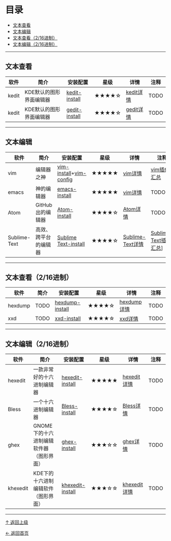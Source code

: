 
# 目录

- [文本查看](#文本查看)
- [文本编辑](#文本编辑)
- [文本查看（2/16进制）](#文本查看（2/16进制）)
- [文本编辑（2/16进制）](#文本编辑（2/16进制）)


---
## 文本查看

|软件|简介|安装配置|星级|详情|注释|
|---|---|---|---|---|---|
|kedit|KDE默认的图形界面编辑器|[kedit-install](https://github.com/asin929/linux-software/blob/master/Text-Processing/kedit/kedit-install.md)|★★★★☆|[kedit详情](https://github.com/asin929/linux-software/blob/master/Text-Processing/kedit/kedit.md)|TODO|
|kedit|KDE默认的图形界面编辑器|[gedit-install](https://github.com/asin929/linux-software/blob/master/Text-Processing/gedit/gedit-install.md)|★★★★☆|[gedit详情](https://github.com/asin929/linux-software/blob/master/Text-Processing/gedit/gedit.md)|TODO|


---
## 文本编辑

|软件|简介|安装配置|星级|详情|注释|
|---|---|---|---|---|---|
|vim|编辑器之神|[vim-install](https://github.com/asin929/linux-software/blob/master/Text-Processing/vim/vim-install.md)+[vim-config](https://github.com/asin929/linux-software/blob/master/Text-Processing/vim/vim-config.md)|★★★★★|[vim详情](https://github.com/asin929/linux-software/blob/master/Text-Processing/vim/vim.md)|[vim插件汇总](https://github.com/asin929/linux-software/blob/master/Text-Processing/vim/vim-addon.md)|
|emacs|神的编辑器|[emacs-install](https://github.com/asin929/linux-software/blob/master/Text-Processing/emacs/emacs-install.md)|★★★★★|[vim详情](https://github.com/asin929/linux-software/blob/master/Text-Processing/emacs/emacs.md)|TODO|
|Atom|GitHub出的编辑器|[Atom-install](https://github.com/asin929/linux-software/blob/master/Text-Processing/Atom/Atom-install.md)|★★★★☆|[Atom详情](https://github.com/asin929/linux-software/blob/master/Text-Processing/Atom/Atom.md)|TODO|
|Sublime-Text|高效、跨平台的编辑器|[Sublime Text-install](https://github.com/asin929/linux-software/blob/master/Text-Processing/Sublime-Text/Sublime-Text-install.md)|★★★★☆|[Sublime-Text详情](https://github.com/asin929/linux-software/blob/master/Text-Processing/Sublime-Text/Sublime-Text.md)|[Sublime-Text插件汇总](https://github.com/asin929/linux-software/blob/master/Text-Processing/Sublime-Text/Sublime-Text-addon.md)]|


---
## 文本查看（2/16进制）

|软件|简介|安装配置|星级|详情|注释|
|---|---|---|---|---|---|
|hexdump|TODO|[hexdump-install](https://github.com/asin929/linux-software/blob/master/Text-Processing/hexdump/hexdump-install.md)|★★★★☆|[hexdump详情](https://github.com/asin929/linux-software/blob/master/Text-Processing/hexdump/hexdump.md)|TODO|
|xxd|TODO|[xxd-install](https://github.com/asin929/linux-software/blob/master/Text-Processing/xxd/xxd-install.md)|★★★★☆|[xxd详情](https://github.com/asin929/linux-software/blob/master/Text-Processing/xxd/xxd.md)|TODO|


---
## 文本编辑（2/16进制）

|软件|简介|安装配置|星级|详情|注释|
|---|---|---|---|---|---|
|hexedit|一款非常好的十六进制编辑器|[hexedit-install](https://github.com/asin929/linux-software/blob/master/Text-Processing/hexedit/hexedit-install.md)|★★★★★|[hexedit详情](https://github.com/asin929/linux-software/blob/master/Text-Processing/hexedit/hexedit.md)|TODO|
|Bless|一个十六进制编辑器|[Bless-install](https://github.com/asin929/linux-software/blob/master/Text-Processing/Bless/Bless-install.md)|★★★★☆|[Bless详情](https://github.com/asin929/linux-software/blob/master/Text-Processing/Bless/Bless.md)|TODO|
|ghex|GNOME下的十六进制编辑软件器（图形界面）|[ghex-install](https://github.com/asin929/linux-software/blob/master/Text-Processing/ghex/ghex-install.md)|★★★☆☆|[ghex详情](https://github.com/asin929/linux-software/blob/master/Text-Processing/ghex/ghex.md)|TODO|
|khexedit|KDE下的十六进制编辑软件（图形界面）|[khexedit-install](https://github.com/asin929/linux-software/blob/master/Text-Processing/khexedit/khexedit-install.md)|★★★☆☆|[khexedit详情](https://github.com/asin929/linux-software/blob/master/Text-Processing/khexedit/khexedit.md)|TODO|


----
[↑ 返回上级](https://github.com/asin929/linux-software)

[← 返回首页](https://github.com/asin929/linux-software)
